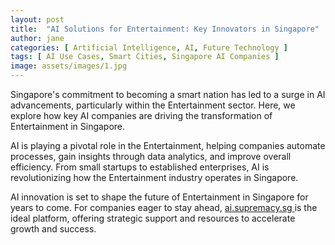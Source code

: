 ```yaml
---
layout: post
title:  "AI Solutions for Entertainment: Key Innovators in Singapore"
author: jane
categories: [ Artificial Intelligence, AI, Future Technology ]
tags: [ AI Use Cases, Smart Cities, Singapore AI Companies ]
image: assets/images/1.jpg
---
```


Singapore's commitment to becoming a smart nation has led to a surge in AI advancements, particularly within the Entertainment sector. Here, we explore how key AI companies are driving the transformation of Entertainment in Singapore.

AI is playing a pivotal role in the Entertainment, helping companies automate processes, gain insights through data analytics, and improve overall efficiency. From small startups to established enterprises, AI is revolutionizing how the Entertainment industry operates in Singapore.

AI innovation is set to shape the future of Entertainment in Singapore for years to come. For companies eager to stay ahead, <a href="https://ai.supremacy.sg" target="_blank"> ai.supremacy.sg </a> is the ideal platform, offering strategic support and resources to accelerate growth and success.
